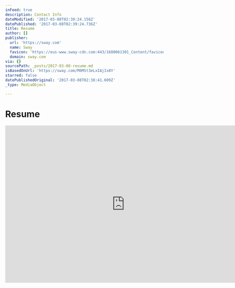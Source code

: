 ```yaml
---
inFeed: true
description: Contact Info
dateModified: '2017-03-08T02:39:24.156Z'
datePublished: '2017-03-08T02:39:24.736Z'
title: Resume
author: []
publisher:
  url: 'https://sway.com'
  name: Sway
  favicon: 'https://eus-www.sway-cdn.com:443/1680061301_Content/favicon.ico'
  domain: sway.com
via: {}
sourcePath: _posts/2017-03-08-resume.md
isBasedOnUrl: 'https://sway.com/M0MSt3eLxIAjIx8Y'
starred: false
datePublishedOriginal: '2017-03-08T02:38:41.609Z'
_type: MediaObject

---
```

# Resume

<iframe src="https://cdn.embedly.com/widgets/media.html?src=https%3A%2F%2Fsway.com%2Fs%2FM0MSt3eLxIAjIx8Y%2Fembed&amp;url=https%3A%2F%2Fsway.com%2FM0MSt3eLxIAjIx8Y&amp;image=https%3A%2F%2Feus-www.sway-cdn.com%2Fs%2FM0MSt3eLxIAjIx8Y%2Fimages%2FYJc-CG8TiSIeU2%3Fquality%3D480%26isThumbnail%3DTrue&amp;key=b7d04c9b404c499eba89ee7072e1c4f7&amp;type=text%2Fhtml&amp;schema=sway" width="760" height="500" scrolling="no" frameborder="0" allowfullscreen="" style=""></iframe>